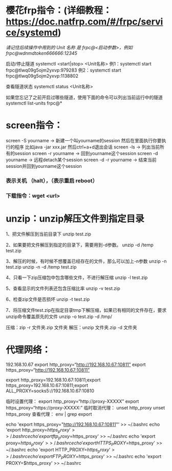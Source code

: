 # 樱花frp指令：(详细教程：https://doc.natfrp.com/#/frpc/service/systemd)

*请记住后续操作中用到的 Unit 名称 是 frpc@&lt;启动参数&gt;，例如 frpc@wdnmdtoken666666:12345*

启动/停止隧道
systemctl &lt;start|stop&gt; &lt;Unit名称&gt;
例1：systemctl start frpc@tlwq09g5ojm2yxvp:979283
例2：systemctl start frpc@tlwq09g5ojm2yxvp:1138802

查看隧道状态
systemctl status &lt;Unit名称&gt;

如果您忘记了之前开启过哪些隧道，使用下面的命令可以列出当前运行中的隧道
systemctl list-units frpc@*

# screen指令：

screen -S yourname -> 新建一个叫yourname的session
然后在里面执行你要执行的程序
比如java -jar xxx.jar
然后ctrl+a+d退出会话
screen -ls -> 列出当前所有的session
screen -r yourname -> 回到yourname这个session
screen -d yourname -> 远程detach某个session
screen -d -r yourname -> 结束当前session并回到yourname这个session

### 表示关机 （halt），（表示重启 reboot）

### 下载指令：wget &lt;url&gt;

# unzip：unzip解压文件到指定目录

1、把文件解压到当前目录下
unzip test.zip

2、如果要把文件解压到指定的目录下，需要用到-d参数。
unzip -d /temp test.zip

3、解压的时候，有时候不想覆盖已经存在的文件，那么可以加上-n参数
unzip -n test.zip
unzip -n -d /temp test.zip

4、只看一下zip压缩包中包含哪些文件，不进行解压缩
unzip -l test.zip

5、查看显示的文件列表还包含压缩比率
unzip -v test.zip

6、检查zip文件是否损坏
unzip -t test.zip

7、将压缩文件test.zip在指定目录tmp下解压缩，如果已有相同的文件存在，要求unzip命令覆盖原先的文件
unzip -o test.zip -d /tmp/

压缩：zip -r 文件夹.zip 文件夹
解压：unzip 文件夹.zip -d 文件夹

# 代理网络：

192.168.10.67
export http_proxy=“http://192.168.10.67:10811”
export https_proxy=“http://192.168.10.67:10811”

export http_proxy=192.168.10.67:10811;export https_proxy=192.168.10.67:10811;export ALL_PROXY=socks5://192.168.10.67:10810

临时设置代理：
export http_proxy=“http://proxy-XXXXX” 
export https_proxy=“https://proxy-XXXXX:”
临时取消代理：
unset http_proxy
unset https_proxy
查看代理： env | grep export


echo 'export https_proxy="http://192.168.10.67:10811"' >> ~/.bashrc
echo 'export http_proxy=$https_proxy' >> ~/.bashrc
echo 'export ftp_proxy=$https_proxy' >> ~/.bashrc
echo 'export proxy=$https_proxy' >> ~/.bashrc
echo 'export HTTPS_PROXY=$https_proxy' >> ~/.bashrc
echo 'export HTTP_PROXY=$https_proxy' >> ~/.bashrc
echo 'export FTP_PROXY=$https_proxy' >> ~/.bashrc
echo 'export PROXY=$https_proxy' >> ~/.bashrc